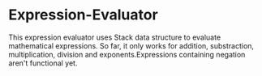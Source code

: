 # Expression-Evaluator

This expression evaluator uses Stack data structure to evaluate mathematical expressions. So far, it only works for addition, substraction, multiplication,
division and exponents.Expressions containing negation aren't functional yet. 

